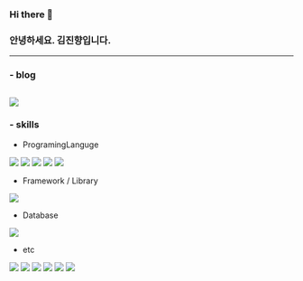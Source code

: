 ### Hi there 👋
### 안녕하세요. 김진향입니다. 
---
### - blog
<a href="https://hyang-20231213.tistory.com/" target="_blank"><img src="https://img.shields.io/badge/Tistory-EB531F?style=tistory&logo=tistory&logoColor=white"/></a>
---
### - skills
- ProgramingLanguge 

<img src="https://img.shields.io/badge/HTML5-E34F26?style=for-the-badge&logo=HTML5&logoColor=white"> <img src="https://img.shields.io/badge/CSS3-1572B6?style=for-the-badge&logo=CSS3&logoColor=white"> <img src="https://img.shields.io/badge/Javascript-F7DF1E?style=for-the-badge&logo=Javascript&logoColor=white"> <img src="https://img.shields.io/badge/TypeScript-3178C6?style=for-the-badge&logo=Javascript&logoColor=white"> <img src="https://img.shields.io/badge/Next.js-000000?style=for-the-badge&logo=Next.js&logoColor=white">

- Framework / Library

<img src="https://img.shields.io/badge/React-61DAFB?style=for-the-badge&logo=React&logoColor=white">

- Database

<img src="https://img.shields.io/badge/MySQL-4479A1?style=for-the-badge&logo=MySQL&logoColor=white">

- etc

<img src="https://img.shields.io/badge/Illustrator-FF9A00?style=for-the-badge&logo=adobeillustrator&logoColor=white"> <img src="https://img.shields.io/badge/Photoshop-31A8FF?style=for-the-badge&logo=adobephotoshop&logoColor=white"> <img src="https://img.shields.io/badge/Slack-4A154B?style=for-the-badge&logo=Slack&logoColor=white"> <img src="https://img.shields.io/badge/Notion-000000?style=for-the-badge&logo=Notion&logoColor=white"> <img src="https://img.shields.io/badge/Figma-F24E1E?style=for-the-badge&logo=Figma&logoColor=white"> <img src="https://img.shields.io/badge/Firebase-FFCA28?style=for-the-badge&logo=Firebasen&logoColor=white">



